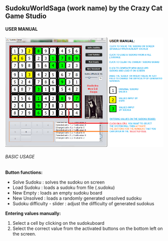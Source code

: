 ## SudokuWorldSaga (work name) by the Crazy Cat Game Studio

#### USER MANUAL

![logo](https://raw.githubusercontent.com/Pulperi/MLG-360-NOSCOPE-SUDOKU-SOLVER/master/dokumentointi/gfx/UserManual.png)

###### BASIC USAGE

**Button functions:**
* Solve Sudoku : solves the sudoku on screen
* Load Sudoku : loads a sudoku from file (.sudoku)
* New Empty : loads an empty sudoku board
* New Unsolved : loads a randomly generated unsolved sudoku
* Sudoku difficulty - slider : adjust the difficulty of generated sudokus

**Entering values manually:**
1. Select a cell by clicking on the sudokuboard
2. Select the correct value from the activated buttons on the bottom left on the screen.
